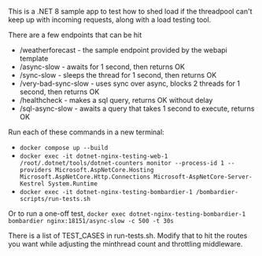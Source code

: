 This is a .NET 8 sample app to test how to shed load if the threadpool can't keep up with incoming requests, along with a load testing tool.

There are a few endpoints that can be hit
- /weatherforecast - the sample endpoint provided by the webapi template
- /async-slow - awaits for 1 second, then returns OK
- /sync-slow - sleeps the thread for 1 second, then returns OK
- /very-bad-sync-slow - uses sync over async, blocks 2 threads for 1 second, then returns OK
- /healthcheck - makes a sql query, returns OK without delay
- /sql-async-slow - awaits a query that takes 1 second to execute, returns OK

Run each of these commands in a new terminal:
- `docker compose up --build`
- `docker exec -it dotnet-nginx-testing-web-1 /root/.dotnet/tools/dotnet-counters monitor --process-id 1 --providers Microsoft.AspNetCore.Hosting Microsoft.AspNetCore.Http.Connections Microsoft-AspNetCore-Server-Kestrel System.Runtime`
- `docker exec -it dotnet-nginx-testing-bombardier-1 /bombardier-scripts/run-tests.sh`

Or to run a one-off test, `docker exec dotnet-nginx-testing-bombardier-1 bombardier nginx:18151/async-slow -c 500 -t 30s`

There is a list of TEST_CASES in run-tests.sh. Modify that to hit the routes you want while adjusting the minthread count and throttling middleware.

